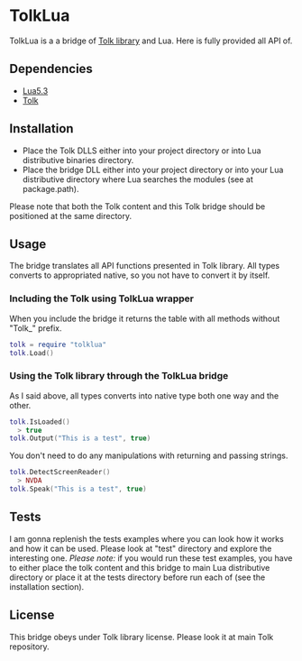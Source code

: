 # TolkLua #
TolkLua is a a bridge of [Tolk library](https://github.com/dkager/tolk) and Lua. Here is fully provided all API of.
## Dependencies ##
+ [Lua5.3](https://lua.org)
+ [Tolk](https://github.com/dkager/tolk)

## Installation ##
+ Place the Tolk DLLS either into your project directory or into Lua distributive binaries directory.
+ Place the bridge DLL either into your project directory or into your Lua distributive directory where Lua searches the modules (see at package.path).

Please note that both the Tolk content and this Tolk bridge should be positioned at the same directory.

## Usage ##
The bridge translates all API functions presented in Tolk library. All types converts to appropriated native, so you not have to convert it by itself.
### Including the Tolk using TolkLua wrapper ###
When you include the bridge it returns the table with all methods without "Tolk_" prefix.
```lua
tolk = require "tolklua"
tolk.Load()
```
  ### Using the Tolk library through the TolkLua bridge ###
As I said above, all types converts into native type both one way and the other.
```lua
tolk.IsLoaded()
  > true
tolk.Output("This is a test", true)
```
You don't need to do any manipulations with returning and passing strings.
```lua
tolk.DetectScreenReader()
  > NVDA
tolk.Speak("This is a test", true)
```
## Tests ##
I am gonna replenish the tests examples where you can look how it works and how it can be used. Please look at "test" directory and explore the interesting one.
<em>Please note:</em> if you would run these test examples, you have to either place the tolk content and this bridge to main Lua distributive directory or place it at the tests directory before run each of (see the installation section).
## License ##
This bridge obeys under Tolk library license. Please look it at main Tolk repository.
